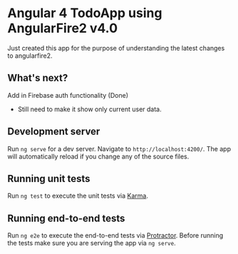 # Angular 4 TodoApp using AngularFire2 v4.0

Just created this app for the purpose of understanding the latest changes to angularfire2.

## What's next?

Add in Firebase auth functionality (Done)
- Still need to make it show only current user data.


## Development server

Run `ng serve` for a dev server. Navigate to `http://localhost:4200/`. The app will automatically reload if you change any of the source files.

## Running unit tests

Run `ng test` to execute the unit tests via [Karma](https://karma-runner.github.io).

## Running end-to-end tests

Run `ng e2e` to execute the end-to-end tests via [Protractor](http://www.protractortest.org/).
Before running the tests make sure you are serving the app via `ng serve`.
